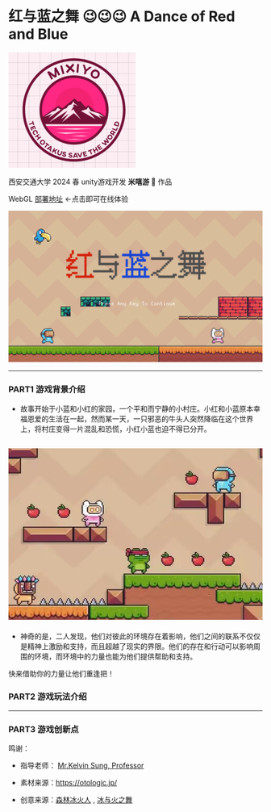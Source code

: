 # 红与蓝之舞 :wink::wink::wink:  A Dance of Red and Blue

<img src="./resources/logo.jpg.png" alt="Logo" style="width:50%;">

西安交通大学 2024 春 unity游戏开发 **米嘻游** :panda_face:   作品

WebGL [部署地址](https://6902140.github.io/redblue.github.io/) <-点击即可在线体验



![alt text](./resources/image.png)

---------------------
### PART1 游戏背景介绍
- 故事开始于小蓝和小红的家园，一个平和而宁静的小村庄。小红和小蓝原本幸福恩爱的生活在一起，然而某一天，一只邪恶的牛头人突然降临在这个世界上，将村庄变得一片混乱和恐慌，小红小蓝也迫不得已分开。

![](./resources/pic1.png)
---------------------
- 神奇的是，二人发现，他们对彼此的环境存在着影响，他们之间的联系不仅仅是精神上激励和支持，而且超越了现实的界限。他们的存在和行动可以影响周围的环境，而环境中的力量也能为他们提供帮助和支持。

快来借助你的力量让他们重逢把！

### PART2 游戏玩法介绍


---------------------

### PART3 游戏创新点




鸣谢：

- 指导老师： [Mr.Kelvin Sung, Professor](https://www.uwb.edu/stem/faculty/css-faculty/ksung)

- 素材来源：https://otologic.jp/

- 创意来源：[森林冰火人](https://www.i-gamer.net/site/3086.html) , [冰与火之舞](https://store.steampowered.com/app/977950/_A_Dance_of_Fire_and_Ice/?l=schinese)